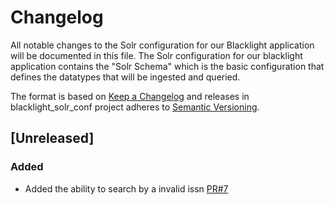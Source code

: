 # Changelog
All notable changes to the Solr configuration for our Blacklight application will be documented in this file. The Solr configuration for our blacklight application contains the "Solr Schema" which is the basic configuration that defines the datatypes that will be ingested and queried.

The format is based on [Keep a Changelog](http://keepachangelog.com/en/1.0.0/)
and releases in blacklight_solr_conf project adheres to [Semantic Versioning](http://semver.org/spec/v2.0.0.html).

## [Unreleased]

### Added
- Added the ability to search by a invalid issn [PR#7](https://github.com/ualbertalib/blacklight_solr_conf/pull/7)